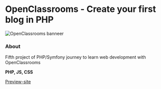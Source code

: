# OpenClassrooms - Create your first blog in PHP

![OpenClassrooms banneer](/public/ressources/images/oc_banner.png)

### About

Fifth project of PHP/Symfony journey to learn web development with OpenClassrooms

**PHP, JS, CSS**

[Preview-site](https://github.com/FlorianJourde)
